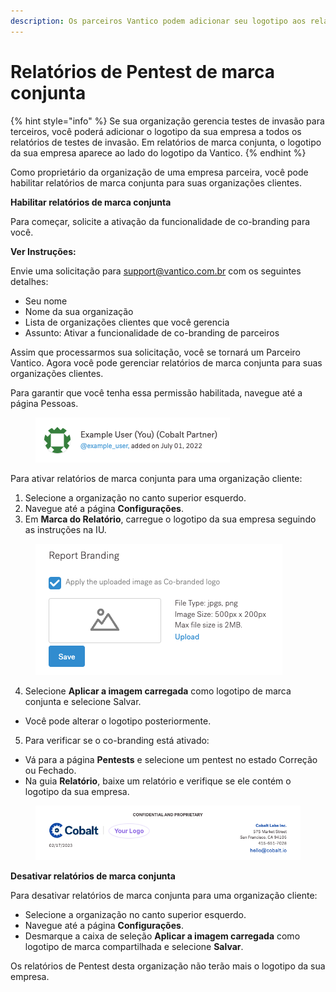 ```yaml
---
description: Os parceiros Vantico podem adicionar seu logotipo aos relatórios de pentest.
---
```


# Relatórios de Pentest de marca conjunta

{% hint style="info" %}
Se sua organização gerencia testes de invasão para terceiros, você poderá adicionar o logotipo da sua empresa a todos os relatórios de testes de invasão. Em relatórios de marca conjunta, o logotipo da sua empresa aparece ao lado do logotipo da Vantico.
{% endhint %}



Como proprietário da organização de uma empresa parceira, você pode habilitar relatórios de marca conjunta para suas organizações clientes.



**Habilitar relatórios de marca conjunta**

Para começar, solicite a ativação da funcionalidade de co-branding para você.



**Ver Instruções:**

Envie uma solicitação para [support@vantico.com.br](mailto:support@vantico.com.br) com os seguintes detalhes:

* Seu nome
* Nome da sua organização
* Lista de organizações clientes que você gerencia
* Assunto: Ativar a funcionalidade de co-branding de parceiros



Assim que processarmos sua solicitação, você se tornará um Parceiro Vantico. Agora você pode gerenciar relatórios de marca conjunta para suas organizações clientes.

Para garantir que você tenha essa permissão habilitada, navegue até a página Pessoas.

<figure><img src="../../../../.gitbook/assets/PartnerRole.png" alt=""><figcaption></figcaption></figure>



Para ativar relatórios de marca conjunta para uma organização cliente:

1. Selecione a organização no canto superior esquerdo.
2. Navegue até a página **Configurações**.
3. Em **Marca do Relatório**, carregue o logotipo da sua empresa seguindo as instruções na IU.

<figure><img src="../../../../.gitbook/assets/ReportBranding.png" alt=""><figcaption></figcaption></figure>

4. Selecione **Aplicar a imagem carregada** como logotipo de marca conjunta e selecione Salvar.

* Você pode alterar o logotipo posteriormente.

5. Para verificar se o co-branding está ativado:

* Vá para a página **Pentests** e selecione um pentest no estado Correção ou Fechado.
* Na guia **Relatório**, baixe um relatório e verifique se ele contém o logotipo da sua empresa.

<figure><img src="../../../../.gitbook/assets/ExampleCobrandedReport.png" alt=""><figcaption></figcaption></figure>



**Desativar relatórios de marca conjunta**

Para desativar relatórios de marca conjunta para uma organização cliente:

* Selecione a organização no canto superior esquerdo.
* Navegue até a página **Configurações**.
* Desmarque a caixa de seleção **Aplicar a imagem carregada** como logotipo de marca compartilhada e selecione **Salvar**.

Os relatórios de Pentest desta organização não terão mais o logotipo da sua empresa.
